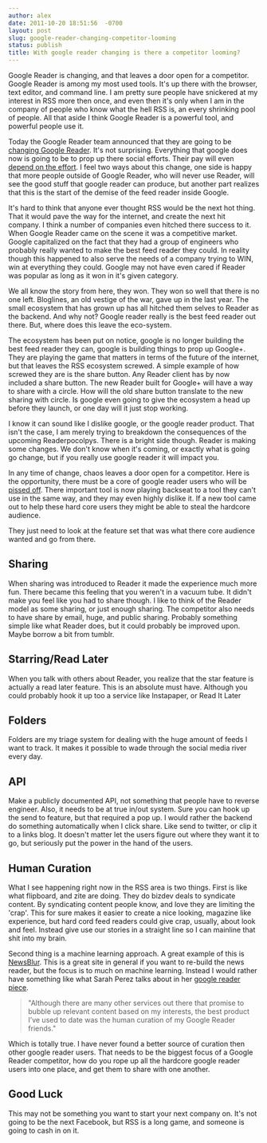 ```yaml
---
author: alex
date: 2011-10-20 18:51:56  -0700
layout: post
slug: google-reader-changing-competitor-looming
status: publish
title: With google reader changing is there a competitor looming?
---
```


Google Reader is changing, and that leaves a door open for a competitor. Google Reader is among my most used tools. It's up there with the browser, text editor, and command line. I am pretty sure people have snickered at my interest in RSS more then once, and even then it's only when I am in the company of people who know what the hell RSS is, an every shrinking pool of people. All that aside I think Google Reader is a powerful tool, and powerful people use it.

Today the Google Reader team announced that they are going to be [changing Google Reader](http://googlereader.blogspot.com/2011/10/upcoming-changes-to-reader-new-look-new.html). It's not surprising. Everything that google does now is going to be to prop up there social efforts. Their pay will even [depend on the effort](http://articles.businessinsider.com/2011-04-07/tech/30042372_1_google-employees-facebook-boy). I feel two ways about this change, one side is happy that more people outside of Google Reader, who will never use Reader, will see the good stuff that google reader can produce, but another part realizes that this is the start of the demise of the feed reader inside Google.

It's hard to think that anyone ever thought RSS would be the next hot thing. That it would pave the way for the internet, and create the next hit company. I think a number of companies even hitched there success to it. When Google Reader came on the scene it was a competitive market. Google capitalized on the fact that they had a group of engineers who probably really wanted to make the best feed reader they could. In reality though this happened to also serve the needs of a company trying to WIN, win at everything they could. Google may not have even cared if Reader was popular as long as it won in it's given category. 

We all know the story from here, they won. They won so well that there is no one left. Bloglines, an old vestige of the war, gave up in the last year. The small ecosystem that has grown up has all hitched them selves to Reader as the backend. And why not? Google reader really is the best feed reader out there. But, where does this leave the eco-system.

The ecosystem has been put on notice, google is no longer building the best feed reader they can, google is building things to prop up Google+. They are playing the game that matters in terms of the future of the internet, but that leaves the RSS ecosystem screwed. A simple example of how screwed they are is the share button. Any Reader client has by now included a share button. The new Reader built for Google+ will have a way to share with a circle. How will the old share button translate to the new sharing with circle. Is google even going to give the ecosystem a head up before they launch, or one day will it just stop working.

I know it can sound like I dislike google, or the google reader product. That isn't the case, I am merely trying to breakdown the consequences of the upcoming Readerpocolpys. There is a bright side though. Reader is making some changes. We don't know when it's coming, or exactly what is going go change, but if you really use google reader it will impact you.

In any time of change, chaos leaves a door open for a competitor. Here is the opportunity, there must be a core of google reader users who will be [pissed off](http://techcrunch.com/2011/10/20/google-reader-getting-overhauled-removing-your-friends/). There important tool is now playing backseat to a tool they can't use in the same way, and they may even highly dislike it. If a new tool came out to help these hard core users they might be able to steal  the hardcore audience.

They just need to look at the feature set that was what there core audience wanted and go from there.

## Sharing

When sharing was introduced to Reader it made the experience much more fun. There became this feeling that you weren't in a vacuum tube. It didn't make you feel like you had to share though. I like to think of the Reader model as some sharing, or just enough sharing. The competitor also needs to have share by email, huge, and public sharing. Probably something simple like what Reader does, but it could probably be improved upon. Maybe borrow a bit from tumblr.

## Starring/Read Later

When you talk with others about Reader, you realize that the star feature is actually a read later feature. This is an absolute must have. Although you could probably hook it up too a service like Instapaper, or Read It Later

## Folders

Folders are my triage system for dealing with the huge amount of feeds I want to track. It makes it possible to wade through the social media river every day.

## API

Make a publicly documented API, not something that people have to reverse engineer. Also, it needs to be at true in/out system. Sure you can hook up the send to feature, but that required a pop up. I would rather the backend do something automatically when I click share. Like send to twitter, or clip it to a links blog. It doesn't matter let the users figure out where they want it to go, but seriously put the power in the hand of the users. 


## Human Curation

What I see happening right now in the RSS area is two things. First is like what flipboard, and zite are doing. They do bizdev deals to syndicate content. By syndicating content people know, and love they are limiting the 'crap'. This for sure makes it easier to create a nice looking, magazine like experience, but hard cord feed readers could give crap, usually, about look and feel. Instead give use our stories in a straight line so I can mainline that shit into my brain. 

Second thing is a machine learning approach. A great example of this is [NewsBlur](http://www.newsblur.com/). This is a great site in general if you want to re-build the news reader, but the focus is to much on machine learning. Instead I would rather have something like what Sarah Perez talks about in her [google reader piece](http://techcrunch.com/2011/10/20/google-reader-getting-overhauled-removing-your-friends/).

> "Although there are many other services out there that promise to bubble up relevant content based on my interests, the best product I’ve used to date was the human curation of my Google Reader friends."
    
Which is totally true. I have never found a better source of curation then other google reader users. That needs to be the biggest focus of a Google Reader competitor, how do you rope up all the hardcore google reader users into one place, and get them to share with one another.


## Good Luck

This may not be something you want to start your next company on. It's not going to be the next Facebook, but RSS is a long game, and someone is going to cash in on it.













